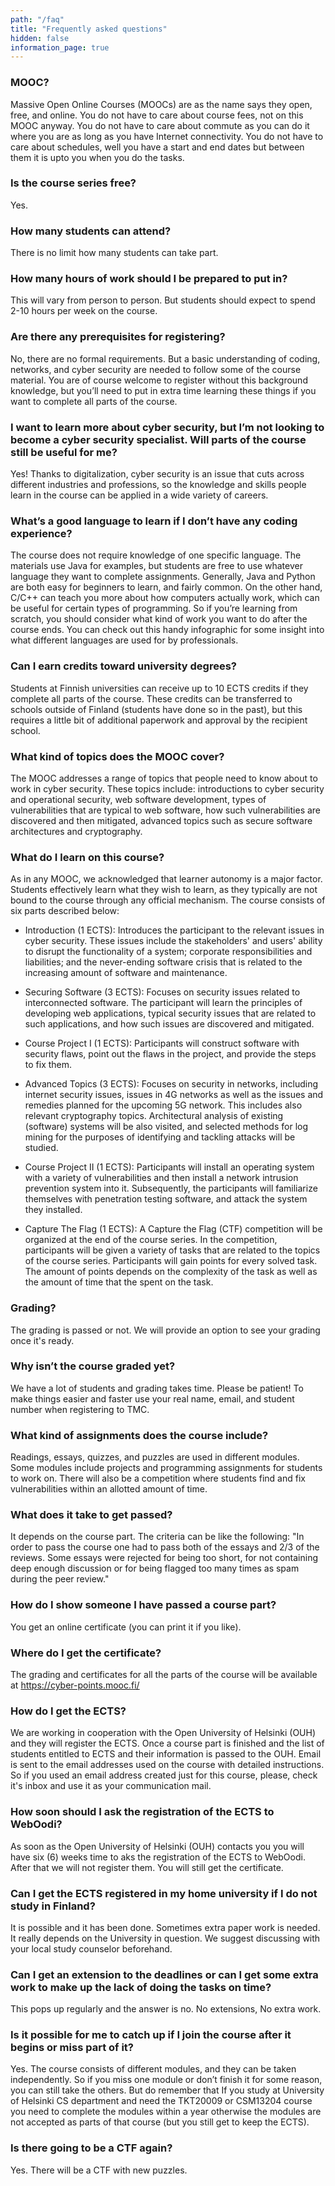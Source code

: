 ```yaml
---
path: "/faq"
title: "Frequently asked questions"
hidden: false
information_page: true
---
```


<table-of-contents></table-of-contents>

### MOOC?
Massive Open Online Courses (MOOCs) are as the name says they open, free, and online. You do not have to care about course fees, not on this MOOC anyway. You do not have to care about commute as you can do it where you are as long as you have Internet connectivity. You do not have to care about schedules, well you have a start and end dates but between them it is upto you when you do the tasks.

### Is the course series free?
Yes.

### How many students can attend?
There is no limit how many students can take part.

### How many hours of work should I be prepared to put in?
This will vary from person to person. But students should expect to spend 2-10 hours per week on the course.

### Are there any prerequisites for registering?
No, there are no formal requirements. But a basic understanding of coding, networks, and cyber security are needed to follow some of the course material. You are of course welcome to register without this background knowledge, but you’ll need to put in extra time learning these things if you want to complete all parts of the course.

### I want to learn more about cyber security, but I’m not looking to become a cyber security specialist. Will parts of the course still be useful for me?
Yes! Thanks to digitalization, cyber security is an issue that cuts across different industries and professions, so the knowledge and skills people learn in the course can be applied in a wide variety of careers.

### What’s a good language to learn if I don’t have any coding experience?
The course does not require knowledge of one specific language. The materials use Java for examples, but students are free to use whatever language they want to complete assignments. Generally, Java and Python are both easy for beginners to learn, and fairly common. On the other hand, C/C++ can teach you more about how computers actually work, which can be useful for certain types of programming. So if you’re learning from scratch, you should consider what kind of work you want to do after the course ends. You can check out this handy infographic for some insight into what different languages are used for by professionals.

### Can I earn credits toward university degrees?
Students at Finnish universities can receive up to 10 ECTS credits if they complete all parts of the course. These credits can be transferred to schools outside of Finland (students have done so in the past), but this requires a little bit of additional paperwork and approval by the recipient school.

### What kind of topics does the MOOC cover?
The MOOC addresses a range of topics that people need to know about to work in cyber security. These topics include: introductions to cyber security and operational security, web software development, types of vulnerabilities that are typical to web software, how such vulnerabilities are discovered and then mitigated, advanced topics such as secure software architectures and cryptography.

### What do I learn on this course?
As in any MOOC, we acknowledged that learner autonomy is a major factor. Students effectively learn what they wish to learn, as they typically are not bound to the course through any official mechanism. The course consists of six parts described below:

* Introduction (1 ECTS): Introduces the participant to the relevant issues in cyber security. These issues include the stakeholders' and users' ability to disrupt the functionality of a system; corporate responsibilities and liabilities; and the never-ending software crisis that is related to the increasing amount of software and maintenance.

* Securing Software (3 ECTS): Focuses on security issues related to interconnected software. The participant will learn the principles of developing web applications, typical security issues that are related to such applications, and how such issues are discovered and mitigated.

* Course Project I (1 ECTS): Participants will construct software with security flaws, point out the flaws in the project, and provide the steps to fix them.

* Advanced Topics (3 ECTS): Focuses on security in networks, including internet security issues, issues in 4G networks as well as the issues and remedies planned for the upcoming 5G network. This includes also relevant cryptography topics. Architectural analysis of existing (software) systems will be also visited, and selected methods for log mining for the purposes of identifying and tackling attacks will be studied.

* Course Project II (1 ECTS): Participants will install an operating system with a variety of vulnerabilities and then install a network intrusion prevention system into it. Subsequently, the participants will familiarize themselves with penetration testing software, and attack the system they installed.

* Capture The Flag (1 ECTS): A Capture the Flag (CTF) competition will be organized at the end of the course series. In the competition, participants will be given a variety of tasks that are related to the topics of the course series. Participants will gain points for every solved task. The amount of points depends on the complexity of the task as well as the amount of time that the spent on the task.

### Grading?
The grading is passed or not. We will provide an option to see your grading once it's ready.

### Why isn’t the course graded yet?
We have a lot of students and grading takes time. Please be patient! To make things easier and faster use your real name, email, and student number when registering to TMC.

### What kind of assignments does the course include?
Readings, essays, quizzes, and puzzles are used in different modules. Some modules include projects and programming assignments for students to work on. There will also be a competition where students find and fix vulnerabilities within an allotted amount of time.

### What does it take to get passed?
It depends on the course part. The criteria can be like the following: "In order to pass the course one had to pass both of the essays and 2/3 of the reviews. Some essays were rejected for being too short, for not containing deep enough discussion or for being flagged too many times as spam during the peer review."

### How do I show someone I have passed a course part?
You get an online certificate (you can print it if you like).

### Where do I get the certificate?
The grading and certificates for all the parts of the course will be available at https://cyber-points.mooc.fi/

### How do I get the ECTS?
We are working in cooperation with the Open University of Helsinki (OUH) and they will register the ECTS. Once a course part is finished and the list of students entitled to ECTS and their information is passed to the OUH. Email is sent to the email addresses used on the course with detailed instructions. So if you used an email address created just for this course, please, check it's inbox and use it as your communication mail.

### How soon should I ask the registration of the ECTS to WebOodi?
As soon as the Open University of Helsinki (OUH) contacts you you will have six (6) weeks time to aks the registration of the ECTS to WebOodi. After that we will not register them. You will still get the certificate.

### Can I get the ECTS registered in my home university if I do not study in Finland?
It is possible and it has been done. Sometimes extra paper work is needed. It really depends on the University in question. We suggest discussing with your local study counselor beforehand.

### Can I get an extension to the deadlines or can I get some extra work to make up the lack of doing the tasks on time?
This pops up regularly and the answer is no. No extensions, No extra work.

### Is it possible for me to catch up if I join the course after it begins or miss part of it?
Yes. The course consists of different modules, and they can be taken independently. So if you miss one module or don’t finish it for some reason, you can still take the others. But do remember that If you study at University of Helsinki CS department and need the TKT20009 or CSM13204 course you need to complete the modules within a year otherwise the modules are not accepted as parts of that course (but you still get to keep the ECTS).

### Is there going to be a CTF again?
Yes. There will be a CTF with new puzzles.
